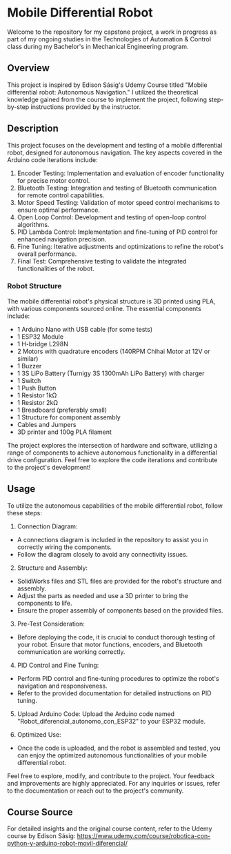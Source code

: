 # Mobile Differential Robot
Welcome to the repository for my capstone project, a work in progress as part of my ongoing studies in the Technologies of Automation & Control class during my Bachelor's in Mechanical Engineering program.

## Overview
This project is inspired by Edison Sásig's Udemy Course titled "Mobile differential robot: Autonomous Navigation." I utilized the theoretical knowledge gained from the course to implement the project, following step-by-step instructions provided by the instructor.

## Description
This project focuses on the development and testing of a mobile differential robot, designed for autonomous navigation. The key aspects covered in the Arduino code iterations include:

1. Encoder Testing: Implementation and evaluation of encoder functionality for precise motor control.
2. Bluetooth Testing: Integration and testing of Bluetooth communication for remote control capabilities.
3. Motor Speed Testing: Validation of motor speed control mechanisms to ensure optimal performance.
4. Open Loop Control: Development and testing of open-loop control algorithms.
5. PID Lambda Control: Implementation and fine-tuning of PID control for enhanced navigation precision.
6. Fine Tuning: Iterative adjustments and optimizations to refine the robot's overall performance.
7. Final Test: Comprehensive testing to validate the integrated functionalities of the robot.

### Robot Structure
The mobile differential robot's physical structure is 3D printed using PLA, with various components sourced online. The essential components include:
- 1 Arduino Nano with USB cable (for some tests)
- 1 ESP32 Module
- 1 H-bridge L298N
- 2 Motors with quadrature encoders (140RPM Chihai Motor at 12V or similar)
- 1 Buzzer
- 1 3S LiPo Battery (Turnigy 3S 1300mAh LiPo Battery) with charger
- 1 Switch
- 1 Push Button
- 1 Resistor 1kΩ
- 1 Resistor 2kΩ
- 1 Breadboard (preferably small)
- 1 Structure for component assembly
- Cables and Jumpers
- 3D printer and 100g PLA filament

The project explores the intersection of hardware and software, utilizing a range of components to achieve autonomous functionality in a differential drive configuration. Feel free to explore the code iterations and contribute to the project's development!

## Usage 

To utilize the autonomous capabilities of the mobile differential robot, follow these steps:

1. Connection Diagram:
- A connections diagram is included in the repository to assist you in correctly wiring the components.
- Follow the diagram closely to avoid any connectivity issues.

2. Structure and Assembly:
- SolidWorks files and STL files are provided for the robot's structure and assembly.
- Adjust the parts as needed and use a 3D printer to bring the components to life.
- Ensure the proper assembly of components based on the provided files.

3. Pre-Test Consideration:
- Before deploying the code, it is crucial to conduct thorough testing of your robot.
Ensure that motor functions, encoders, and Bluetooth communication are working correctly.

4. PID Control and Fine Tuning:
- Perform PID control and fine-tuning procedures to optimize the robot's navigation and responsiveness.
- Refer to the provided documentation for detailed instructions on PID tuning.

5. Upload Arduino Code:
Upload the Arduino code named "Robot_diferencial_autonomo_con_ESP32" to your ESP32 module.

6. Optimized Use:
- Once the code is uploaded, and the robot is assembled and tested, you can enjoy the optimized autonomous functionalities of your mobile differential robot.

Feel free to explore, modify, and contribute to the project. Your feedback and improvements are highly appreciated. For any inquiries or issues, refer to the documentation or reach out to the project's community.

## Course Source
For detailed insights and the original course content, refer to the Udemy course by Edison Sásig:
https://www.udemy.com/course/robotica-con-python-y-arduino-robot-movil-diferencial/
